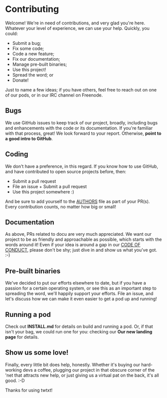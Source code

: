 # Contributing

Welcome! We're in need of contributions, and very glad you're here. Whatever your level of experience, we can use your help. Quickly, you could:

- Submit a bug;
- Fix some code;
- Code a new feature;
- Fix our documentation;
- Manage pre-built binaries;
- Use this project!
- Spread the word; or
- Donate!

Just to name a few ideas; if you have others, feel free to reach out on one of our pods, or in our IRC channel on Freenode.

## Bugs

We use GitHub issues to keep track of our project, broadly, including bugs and enhancements with the code or its documentation. If you're familiar with that process, great! We look forward to your report. Otherwise, **point to a good intro to GitHub**.

## Coding

We don't have a preference, in this regard. If you know how to use GitHub, and have contributed to open source projects before, then:

* Submit a pull request
* File an issue + Submit a pull request
* Use this project somewhere :)

And be sure to add yourself to the [AUTHORS](/AUTHORS)
file as part of your PR(s). Every contribution counts, no matter how big or small!

## Documentation

As above, PRs related to docu are very much appreciated. We want our project to be as friendly and approachable as possible, which starts with the words around it! Even if your idea is around a gap in our [CODE OF CONDUCT](/CODE_OF_CONDUCT), please don't be shy; just dive in and show us what you've got. :-)

## Pre-built binaries

We've decided to put our efforts elsewhere to date, but if you have a passion for a certain operating system, or see this as an important step to spreading the word, we'll happily support your efforts. File an issue, and let's discuss how we can make it even easier to get a pod up and running!

## Running a pod

Check out **INSTALL.md** for details on build and running a pod. Or, if that isn't your bag, we could run one for you: checking our **Our new landing page** for details.

## Show us some love!

Finally, every little bit does help, honestly. Whether it's buying our hard-working devs a coffee, plugging our project in that obscure corner of the 'net that attracts new help, or just giving us a virtual pat on the back, it's all good. :-D

Thanks for using twtxt!
